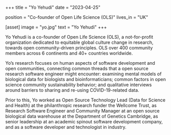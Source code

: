 +++
title = "Yo Yehudi"
date = "2023-04-25"

position = "Co-founder of Open Life Science (OLS)"
lives_in = "UK"

[asset]
  image = "yo.jpg"
  text = "Yo Yehudi"
+++

Yo Yehudi is a co-founder of Open Life Science (OLS), a not-for-profit organization dedicated to equitable global culture change in research, towards open community-driven principles. OLS over 400 community members across 6 continents and 40+ countries worldwide.

Yo’s research focuses on human aspects of software development and open communities, connecting common threads that a open source research software engineer might encounter: examining mental models of biological data for biologists and bioinformaticians; common factors in open science community sustainability behavior; and qualitative interviews around barriers to sharing and re-using COVID-19-related data.

Prior to this, Yo worked as Open Source Technology Lead (Data for Science and Health) at the philanthropic research funder the Wellcome Trust, as Research Software Engineer and Community Manager at an open source biological data warehouse at the Department of Genetics Cambridge, as senior leadership at an academic spinout software development company, and as a software developer and technologist in industry.
